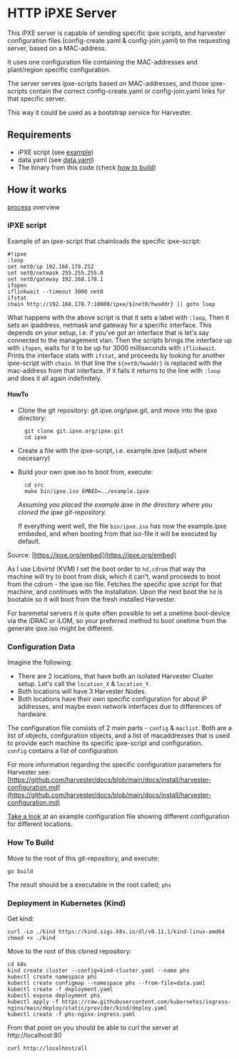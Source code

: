 # HTTP iPXE Server

This iPXE server is capable of sending specific ipxe scripts, and harvester configuration files (config-create.yaml & config-join.yaml) to the requesting server, based on a MAC-address.  

It uses one configuration file containing the MAC-addresses and plant/region specific configuration.  

The server serves ipxe-scripts based on MAC-addresses, and those ipxe-scripts contain the correct config-create.yaml or config-join.yaml links for that specific server.  

This way it could be used as a bootstrap service for Harvester.


## Requirements

- iPXE script (see [example](#ipxe-script))
- data.yaml   (see [data.yaml](#configuration-data))
- The binary from this code (check [how to build](#how-to-build))

## How it works


[process](process.png) overview

### iPXE script

Example of an ipxe-script that chainloads the specific ipxe-script:

    #!ipxe
    :loop
    set net0/ip 192.168.178.252
    set net0/netmask 255.255.255.0
    set net0/gateway 192.168.178.1
    ifopen
    iflinkwait --timeout 3000 net0
    ifstat
    chain http://192.168.178.7:10000/ipxe/${net0/hwaddr} || goto loop

What happens with the above script is that it sets a label with `:loop`, Then it sets an ipaddress, netmask and gateway for a specific interface. This depends on your setup, i.e. if you've got an interface that is let's say connected to the management vlan. Then the scripts brings the interface up with `ifopen`, waits for it to be up for 3000 milliseconds with `iflinkwait`. Prints the interface stats with `ifstat`, and proceeds by looking for another ipxe-script with `chain`. In that line the `${net0/hwaddr}` is replaced with the mac-address from that interface. If it fails it returns to the line with `:loop` and does it all again indefinitely.

#### HowTo

- Clone the git repository: git.ipxe.org/ipxe.git, and move into the ipxe directory:

        git clone git.ipxe.org/ipxe.git
        cd ipxe

- Create a file with the ipxe-script, i.e. example.ipxe (adjust where necesarry)
- Build your own ipxe.iso to boot from, execute:

        cd src
        make bin/ipxe.iso EMBED=../example.ipxe

  *Assuming you placed the example.ipxe in the directory where you cloned the ipxe git-repository.*

  If everything went well, the file `bin/ipxe.iso` has now the example.ipxe embeded, and when booting from that iso-file it will be executed by default.

Source: [https://ipxe.org/embed](https://ipxe.org/embed)

As I use Libvirtd (KVM) I set the boot order to `hd,cdrom` that way the machine will try to boot from disk, which it can't, wand proceeds to boot from the cdrom - the ipxe.iso file. Fetches the specific ipxe script for that machine, and continues with the installation. Upon the next boot the `hd` is bootable so it will boot from the fresh installed Harvester.

For baremetal servers it is quite often possible to set a onetime boot-device via the iDRAC or iLOM, so your preferred method to boot onetime from the generate ipxe.iso might be different.

### Configuration Data

Imagine the following:

- There are 2 locations, that have both an isolated Harvester Cluster setup. Let's call the `location_X` & `location_Y`.
- Both locations will have 3 Harvester Nodes.
- Both locations have their own specific configuration for about IP addresses, and maybe even network interfaces due to differences of hardware.

The configuration file consists of 2 main parts - `config` & `maclist`. Both are a list of objects, confguration objects, and a list of macaddresses that is used to provide each machine its specific ipxe-script and configuration.  
`config` contains a list of configuration

For more information regarding the specific configuration parameters for Harvester see: [https://github.com/harvester/docs/blob/main/docs/install/harvester-configuration.md](https://github.com/harvester/docs/blob/main/docs/install/harvester-configuration.md)

[Take a look](k8s/example_data.yaml) at an example configuration file showing different configuration for different locations.

### How To Build

Move to the root of this git-repository, and execute:

    go build

The result should be a executable in the root called; `phs`

### Deployment in Kubernetes (Kind)

Get kind:

    curl -Lo ./kind https://kind.sigs.k8s.io/dl/v0.11.1/kind-linux-amd64
    chmod +x ./kind

Move to the root of this cloned repository:

    cd k8s
    kind create cluster --config=kind-cluster.yaml --name phs
    kubectl create namespace phs
    kubectl create configmap --namespace phs --from-file=data.yaml
    kubectl create -f deployment.yaml
    kubectl expose deployment phs
    kubectl apply -f https://raw.githubusercontent.com/kubernetes/ingress-nginx/main/deploy/static/provider/kind/deploy.yaml
    kubectl create -f phs-nginx-ingress.yaml

From that point on you should be able to curl the server at http://localhost:80

    curl http://localhost/all


